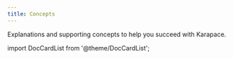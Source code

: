 ```yaml
---
title: Concepts
---
```


Explanations and supporting concepts to help you succeed with Karapace.

import DocCardList from '@theme/DocCardList';

<DocCardList />
